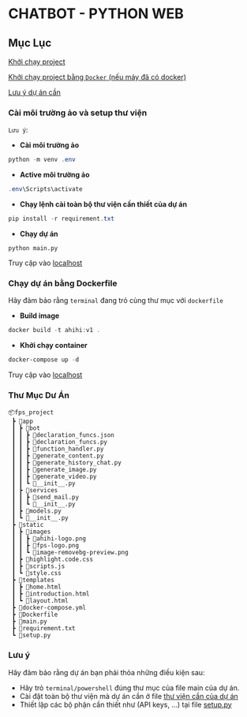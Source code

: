 # CHATBOT - **PYTHON WEB**

## Mục Lục
[Khởi chạy project](#cài-môi-trường-ảo-và-setup-thư-viện)

[Khởi chạy project bằng `Docker` (nếu máy đã có docker)](#chạy-dự-án-bằng-dockerfile)

[Lưu ý dự án cần](#lưu-ý)

### Cài môi trường ảo và setup thư viện 
`Lưu ý`: 

* **Cài môi trường ảo**
```powershell
python -m venv .env
```

* **Active môi trường ảo**
```powershell
.env\Scripts\activate
```

* **Chạy lệnh cài toàn bộ thư viện cần thiết của dự án**
```powershell
pip install -r requirement.txt
```

* **Chạy dự án**
```
python main.py
```

Truy cập vào [localhost](http://localhost:80)

### Chạy dự án bằng Dockerfile
Hãy đảm bảo rằng `terminal` đang trỏ cùng thư mục với `dockerfile`
- **Build image**
```powershell
docker build -t ahihi:v1 .
```

- **Khởi chạy container**
```powershell
docker-compose up -d
```

Truy cập vào [localhost](http://localhost:80)

### Thư Mục Dư Án
```
📦fps_project
 ┣ 📂app
 ┃ ┣ 📂bot
 ┃ ┃ ┣ 📜declaration_funcs.json
 ┃ ┃ ┣ 📜declaration_funcs.py
 ┃ ┃ ┣ 📜function_handler.py
 ┃ ┃ ┣ 📜generate_content.py
 ┃ ┃ ┣ 📜generate_history_chat.py
 ┃ ┃ ┣ 📜generate_image.py
 ┃ ┃ ┣ 📜generate_video.py
 ┃ ┃ ┗ 📜__init__.py
 ┃ ┣ 📂services
 ┃ ┃ ┣ 📜send_mail.py
 ┃ ┃ ┗ 📜__init__.py
 ┃ ┣ 📜models.py
 ┃ ┗ 📜__init__.py
 ┣ 📂static
 ┃ ┣ 📂images
 ┃ ┃ ┣ 📜ahihi-logo.png
 ┃ ┃ ┣ 📜fps-logo.png
 ┃ ┃ ┗ 📜image-removebg-preview.png
 ┃ ┣ 📜highlight.code.css
 ┃ ┣ 📜scripts.js
 ┃ ┗ 📜style.css
 ┣ 📂templates
 ┃ ┣ 📜home.html
 ┃ ┣ 📜introduction.html
 ┃ ┗ 📜layout.html
 ┣ 📜docker-compose.yml
 ┣ 📜Dockerfile
 ┣ 📜main.py
 ┣ 📜requirement.txt
 ┗ 📜setup.py
```

### Lưu ý
Hãy đảm bảo rằng dự án bạn phải thỏa những điều kiện sau:
- Hãy trỏ `terminal/powershell` đúng thư mục của file main của dự án.
- Cài đặt toàn bộ thư viện mà dự án cần ở file [thư viện cần của dự án](./requirement.txt)
- Thiết lập các bộ phận cần thiết như (API keys, ...) tại file [setup.py](./setup.py)
